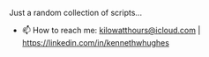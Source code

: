 Just a random collection of scripts...

- 📫 How to reach me: kilowatthours@icloud.com | https://linkedin.com/in/kennethwhughes
